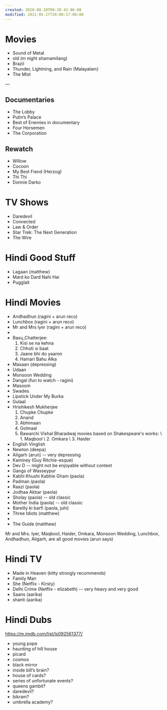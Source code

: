 ```yaml
---
created: 2020-08-10T09:20:43-06:00
modified: 2021-05-27T20:00:17-06:00
---
```


# Movies

- Sound of Metal
- old (m night shamamilang)
- Brazil
- Thunder, Lightning, and Rain (Malayalam)
- The Mist

—

## Documentaries 

- The Lobby
- Putin’s Palace
- Best of Enemies in documentary 
- Four Horsemen
- The Corporation 

## Rewatch

- Willow
- Cocoon
- My Best Fiend (Herzog)
- Thi Thi
- Donnie Darko

# TV Shows

- Daredevil
- Connected
- Law & Order
- Star Trek: The Next Generation
- The Wire

# Hindi Good Stuff

- Lagaan (matthew)
- Mard ko Dard Nahi Hai
- Pugglait


# Hindi Movies

- Andhadhun (ragini + arun reco)
- Lunchbox (ragini + arun reco)
- Mr and Mrs Iyer (ragini + arun reco)
- 
- Basu_Chatterjee:
  1. Kisi se na kehna
  2. Chhoti si baat
  3. Jaane bhi do yaaron
  4. Hamari Bahu Alka
- Masaan (depressing)
- Udaan
- Monsoon Wedding
- Dangal (fun to watch - ragini)
- Masoom
- Swades
- Lipstick Under My Burka
- Gulaal
- Hrishikesh Mukherjee
  1. Chupke Chupke
  2. Anand
  3. Abhimaan
  4. Golmaal
  5. Bawarchi
Vishal Bharadwaj movies based on Shakespeare's works:
\ 1. Maqbool
\ 2. Omkara
\ 3. Haider
- English Vinglish
- Newton (deepa)
- Aligarh (arun) -- very depressing
- Kaminey (Guy Ritchie-esque)
- Dev D -- might not be enjoyable without context
- Gangs of Wasseypur
- Kabhi Khushi Kabhie Gham (paola)
- Padman (paola)
- Raazi (paola)
- Jodhaa Akbar (paola)
- Sholay (paola) -- old classic
- Mother India (paola) -- old classic
- Bareilly ki barfi (paola, juhi)
- Three Idiots (matthew)
- 
- The Guide (matthew)

Mr and Mrs. Iyer, Maqbool, Haider, Omkara, Monsoon Wedding, Lunchbox, Andhadhun, Aligarh, are all good movies (arun says)

# Hindi TV

- Made in Heaven (kitty strongly recommends)
- Family Man
- She (Netflix - Kirsty)
- Delhi Crime (Netflix - elizabeth) -- very heavy and very good
- Saans (aarika)
- shanti (aarika)

# Hindi Dubs

https://m.imdb.com/list/ls092561377/

- young pope
- haunting of hill house
- picard
- cosmos
- black mirror
- inside bill’s brain?
- house of cards?
- series of unfortunate events?
- queens gambit?
- daredevil?
- bikram?
- umbrella academy?